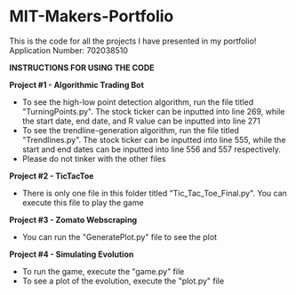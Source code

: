 # MIT-Makers-Portfolio
This is the code for all the projects I have presented in my portfolio! Application Number: 702038510

**INSTRUCTIONS FOR USING THE CODE**

**Project #1 - Algorithmic Trading Bot**
- To see the high-low point detection algorithm, run the file titled "TurningPoints.py". The stock ticker can be inputted into line 269, while the start date, end date, and R value can be inputted into line 271
- To see the trendline-generation algorithm, run the file titled "Trendlines.py". The stock ticker can be inputted into line 555, while the start and end dates can be inputted into line 556 and 557 respectively.
- Please do not tinker with the other files

**Project #2 - TicTacToe**
- There is only one file in this folder titled "Tic_Tac_Toe_Final.py". You can execute this file to play the game

**Project #3 - Zomato Webscraping**
- You can run the "GeneratePlot.py" file to see the plot

**Project #4 - Simulating Evolution**
- To run the game, execute the "game.py" file
- To see a plot of the evolution, execute the "plot.py" file

